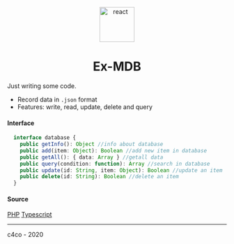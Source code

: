 <p align="center">
  <img alt="react" src="https://cdn.icon-icons.com/icons2/2334/PNG/512/box_cube_d_perspective_shape_icon_142362.png" width="80" />
</p>

<h1 align="center">
  Ex-MDB
</h1>

Just writing some code.

- Record data in ```.json``` format
- Features: write, read, update, delete and query

#### Interface

```typescript
  interface database {
    public getInfo(): Object //info about database
    public add(item: Object): Boolean //add new item in database
    public getAll(): { data: Array } //getall data
    public query(condition: function): Array //search in database
    public update(id: String, item: Object): Boolean //update an item
    public delete(id: String): Boolean //delete an item
  }
```

#### Source

[PHP](https://github.com/C4co/ex-mdb/tree/master/php)
[Typescript](https://github.com/C4co/ex-mdb/tree/master/typescript)

---

c4co - 2020
